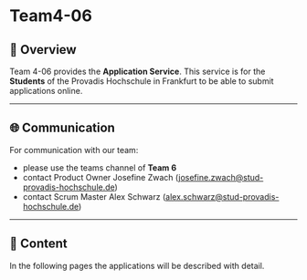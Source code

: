 # Team4-06 

## 🔎 Overview
Team 4-06 provides the **Application Service**.
This service is for the **Students** of the Provadis Hochschule in Frankfurt to be able to submit applications online.

---
## 🌐 Communication

For communication with our team:
- please use the teams channel of **Team 6** 
- contact Product Owner Josefine Zwach (josefine.zwach@stud-provadis-hochschule.de) 
- contact Scrum Master Alex Schwarz (alex.schwarz@stud-provadis-hochschule.de)

---
## 🔗 Content

In the following pages the applications will be described with detail.
